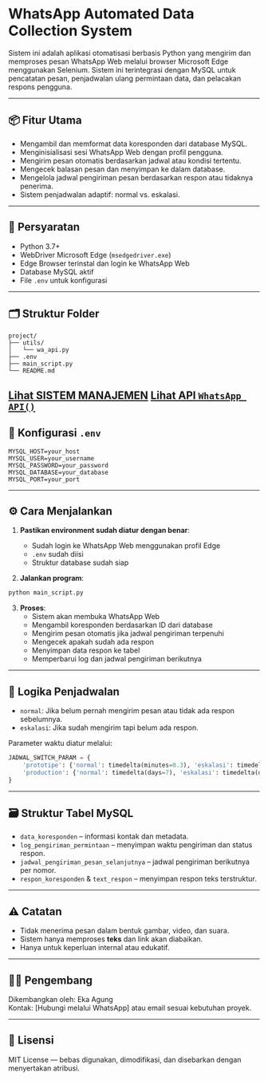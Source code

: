# WhatsApp Automated Data Collection System

Sistem ini adalah aplikasi otomatisasi berbasis Python yang mengirim dan memproses pesan WhatsApp Web melalui browser Microsoft Edge menggunakan Selenium. Sistem ini terintegrasi dengan MySQL untuk pencatatan pesan, penjadwalan ulang permintaan data, dan pelacakan respons pengguna.

---

## 📦 Fitur Utama

- Mengambil dan memformat data koresponden dari database MySQL.
- Menginisialisasi sesi WhatsApp Web dengan profil pengguna.
- Mengirim pesan otomatis berdasarkan jadwal atau kondisi tertentu.
- Mengecek balasan pesan dan menyimpan ke dalam database.
- Mengelola jadwal pengiriman pesan berdasarkan respon atau tidaknya penerima.
- Sistem penjadwalan adaptif: normal vs. eskalasi.

---

## 🚀 Persyaratan

- Python 3.7+
- WebDriver Microsoft Edge (`msedgedriver.exe`)
- Edge Browser terinstal dan login ke WhatsApp Web
- Database MySQL aktif
- File `.env` untuk konfigurasi

---

## 🗂️ Struktur Folder

```
project/
├── utils/
│   └── wa_api.py
├── .env
├── main_script.py
└── README.md
```
[Lihat SISTEM MANAJEMEN](https://github.com/ekasetyo090/dkp_project_cakalang/blob/main/prototipe/prototipe.py)
[Lihat API `WhatsApp API()`](https://github.com/ekasetyo090/dkp_project_cakalang/tree/main/prototipe/utils)
---

## 🔧 Konfigurasi `.env`

```env
MYSQL_HOST=your_host
MYSQL_USER=your_username
MYSQL_PASSWORD=your_password
MYSQL_DATABASE=your_database
MYSQL_PORT=your_port

```

---

## ⚙️ Cara Menjalankan

1. **Pastikan environment sudah diatur dengan benar**:
   - Sudah login ke WhatsApp Web menggunakan profil Edge
   - `.env` sudah diisi
   - Struktur database sudah siap

2. **Jalankan program**:

```bash
python main_script.py
```

3. **Proses**:
   - Sistem akan membuka WhatsApp Web
   - Mengambil koresponden berdasarkan ID dari database
   - Mengirim pesan otomatis jika jadwal pengiriman terpenuhi
   - Mengecek apakah sudah ada respon
   - Menyimpan data respon ke tabel
   - Memperbarui log dan jadwal pengiriman berikutnya

---

## 🧠 Logika Penjadwalan

- `normal`: Jika belum pernah mengirim pesan atau tidak ada respon sebelumnya.
- `eskalasi`: Jika sudah mengirim tapi belum ada respon.

Parameter waktu diatur melalui:

```python
JADWAL_SWITCH_PARAM = {
    'prototipe': {'normal': timedelta(minutes=0.3), 'eskalasi': timedelta(minutes=0.1)},
    'production': {'normal': timedelta(days=7), 'eskalasi': timedelta(days=3)}
}
```

---

## 🗃️ Struktur Tabel MySQL

- `data_koresponden` – informasi kontak dan metadata.
- `log_pengiriman_permintaan` – menyimpan waktu pengiriman dan status respon.
- `jadwal_pengiriman_pesan_selanjutnya` – jadwal pengiriman berikutnya per nomor.
- `respon_koresponden` & `text_respon` – menyimpan respon teks terstruktur.

---

## ⚠️ Catatan

- Tidak menerima pesan dalam bentuk gambar, video, dan suara.
- Sistem hanya memproses **teks** dan link akan diabaikan.
- Hanya untuk keperluan internal atau edukatif.

---

## 👨‍💻 Pengembang

Dikembangkan oleh: Eka Agung  
Kontak: [Hubungi melalui WhatsApp] atau email sesuai kebutuhan proyek.

---

## 📝 Lisensi

MIT License — bebas digunakan, dimodifikasi, dan disebarkan dengan menyertakan atribusi.